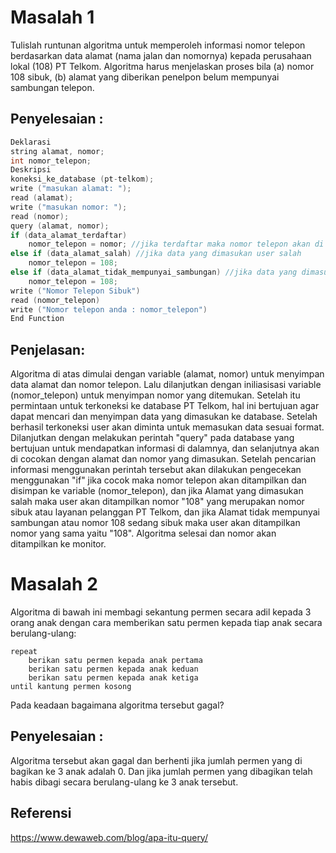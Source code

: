 # Masalah 1

Tulislah runtunan algoritma untuk memperoleh informasi nomor telepon berdasarkan data alamat (nama jalan dan nomornya) kepada perusahaan lokal (108) PT Telkom. Algoritma harus menjelaskan proses bila (a) nomor 108 sibuk, (b) alamat yang diberikan penelpon belum mempunyai sambungan telepon.

## Penyelesaian :
```c++
Deklarasi
string alamat, nomor;
int nomor_telepon;
Deskripsi
koneksi_ke_database (pt-telkom);
write ("masukan alamat: ");
read (alamat);
write ("masukan nomor: ");
read (nomor);
query (alamat, nomor);
if (data_alamat_terdaftar) 
    nomor_telepon = nomor; //jika terdaftar maka nomor telepon akan di teruskan ke user
else if (data_alamat_salah) //jika data yang dimasukan user salah
    nomor_telepon = 108;
else if (data_alamat_tidak_mempunyai_sambungan) //jika data yang dimasukan user tidak mempunyai sambungan atau nomor telepon sibuk
    nomor_telepon = 108;
write ("Nomor Telepon Sibuk")
read (nomor_telepon)
write ("Nomor telepon anda : nomor_telepon")
End Function
```
## Penjelasan:

Algoritma di atas dimulai dengan variable (alamat, nomor) untuk menyimpan data alamat dan nomor telepon.
Lalu dilanjutkan dengan iniliasisasi variable (nomor_telepon) untuk menyimpan nomor yang ditemukan.
Setelah itu permintaan untuk terkoneksi ke database PT Telkom, hal ini bertujuan agar dapat mencari dan menyimpan data yang dimasukan ke database.
Setelah berhasil terkoneksi user akan diminta untuk memasukan data sesuai format.
Dilanjutkan dengan melakukan perintah "query" pada database yang bertujuan untuk mendapatkan informasi di dalamnya, dan selanjutnya
akan di cocokan dengan alamat dan nomor yang dimasukan. 
Setelah pencarian informasi menggunakan perintah tersebut akan dilakukan pengecekan menggunakan "if" jika cocok maka nomor telepon akan ditampilkan dan disimpan ke
variable (nomor_telepon), dan jika Alamat yang dimasukan salah maka user akan ditampilkan nomor "108" yang merupakan nomor sibuk atau layanan pelanggan PT Telkom,
dan jika Alamat tidak mempunyai sambungan atau nomor 108 sedang sibuk maka user akan ditampilkan nomor yang sama yaitu "108".
Algoritma selesai dan nomor akan ditampilkan ke monitor.

# Masalah 2

Algoritma di bawah ini membagi sekantung permen secara adil kepada 3 orang anak dengan cara memberikan satu permen kepada tiap anak secara berulang-ulang:

```
repeat
    berikan satu permen kepada anak pertama
    berikan satu permen kepada anak keduan
    berikan satu permen kepada anak ketiga
until kantung permen kosong
```

Pada keadaan bagaimana algoritma tersebut gagal?

## Penyelesaian :
Algoritma tersebut akan gagal dan berhenti jika jumlah permen yang di bagikan ke 3 anak adalah 0. Dan jika jumlah permen yang dibagikan telah habis dibagi secara berulang-ulang ke 3 anak tersebut.

## Referensi
https://www.dewaweb.com/blog/apa-itu-query/
